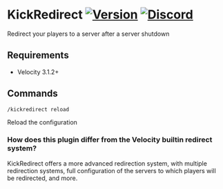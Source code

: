 # KickRedirect [![Version](https://img.shields.io/github/v/release/4drian3d/KickRedirect?color=FFF0&style=flat-square)](https://github.com/4drian3d/KickRedirect/releases) [![Discord](https://img.shields.io/discord/899740810956910683?color=7289da&label=Discord)](https://discord.gg/5NMMzK5mAn)

Redirect your players to a server after a server shutdown

## Requirements

- Velocity 3.1.2+

## Commands

`/kickredirect reload`

Reload the configuration

### How does this plugin differ from the Velocity builtin redirect system?

KickRedirect offers a more advanced redirection system, with multiple redirection systems, full configuration of the servers to which players will be redirected, and more.